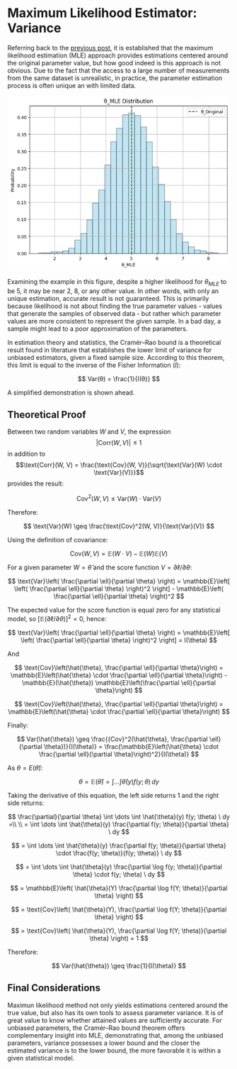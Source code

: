 # Maximum Likelihood Estimator: Variance

Referring back to the [previous post](https://github.com/MSegalaEQ/mle-simulation-and-analysis), it is established that the maximum likelihood estimation (MLE) approach provides estimations centered around the original parameter value, but how good indeed is this approach is not obvious. Due to the fact that the access to a large number of measurements from the same dataset is unrealistic, in practice, the parameter estimation process is often unique an with limited data.

![MLE expected value approximation with simulated data](https://github.com/MSegalaEQ/mle-simulation-and-analysis/raw/main/multiple-sample-result.png)

Examining the example in this figure, despite a higher likelihood for $`θ_{MLE}`$ to be 5, it may be near 2, 8, or any other value. In other words, with only an unique estimation, accurate result is not guaranteed. This is primarily because likelihood is not about finding the true parameter values - values that generate the samples of observed data - but rather which parameter values are more consistent to represent the given sample. In a bad day, a sample might lead to a poor approximation of the parameters.

In estimation theory and statistics, the Cramér–Rao bound is a theoretical result found in literature that establishes the lower limit of variance for unbiased estimators, given a fixed sample size. According to this theorem, this limit is equal to the inverse of the Fisher Information ($I$):

$$
Var(θ) = \frac{1}{I(θ)}
$$

A simplified demonstration is shown ahead.

## Theoretical Proof

Between two random variables $W$ and $V$, the expression
$$|\text{Corr}(W, V)| \leq 1$$
in addition to 
$$\text{Corr}(W, V) = \frac{\text{Cov}(W, V)}{\sqrt{\text{Var}(W) \cdot \text{Var}(V)}}$$
provides the result:

$$
\text{Cov}^2(W, V) \leq \text{Var}(W) \cdot \text{Var}(V)
$$

Therefore:

$$
\text{Var}(W) \geq \frac{\text{Cov}^2(W, V)}{\text{Var}(V)}
$$

Using the definition of covariance:

$$
\text{Cov}(W, V) = \mathbb{E}(W \cdot V) - \mathbb{E}(W)\mathbb{E}(V)
$$

For a given parameter $W = \hat{\theta}$ and the score function $V = {\partial \ell}/{\partial \theta}$:

$$
\text{Var}\left( \frac{\partial \ell}{\partial \theta} \right) = \mathbb{E}\left[ \left( \frac{\partial \ell}{\partial \theta} \right)^2 \right] - \mathbb{E}\left( \frac{\partial \ell}{\partial \theta} \right)^2
$$

The expected value for the score function is equal zero for any statistical model, so $\left[ \mathbb{E}\left( {\partial \ell}/{\partial \theta} \right) \right]^2 = 0$, hence:

$$
\text{Var}\left( \frac{\partial \ell}{\partial \theta} \right) = \mathbb{E}\left[ \left( \frac{\partial \ell}{\partial \theta} \right)^2 \right] = I(\theta)
$$

And

$$
\text{Cov}\left(\hat{\theta}, \frac{\partial \ell}{\partial \theta}\right) = \mathbb{E}\left(\hat{\theta} \cdot \frac{\partial \ell}{\partial \theta}\right) - \mathbb{E}(\hat{\theta}) \mathbb{E}\left(\frac{\partial \ell}{\partial \theta}\right)
$$

$$
\text{Cov}\left(\hat{\theta}, \frac{\partial \ell}{\partial \theta}\right) = \mathbb{E}\left(\hat{\theta} \cdot \frac{\partial \ell}{\partial \theta}\right)
$$

Finally:

$$
Var(\hat{\theta}) \geq \frac{{Cov}^2(\hat{\theta}, \frac{\partial \ell}{\partial \theta})}{I(\theta)} = \frac{\mathbb{E}\left(\hat{\theta} \cdot \frac{\partial \ell}{\partial \theta}\right)^2}{I(\theta)}
$$

As $\theta = E(\hat{\theta})$:

$$
\theta = \mathbb{E}(\hat{\theta}) = \int \dots \int \hat{\theta}(y) f(y; \theta) \, dy
$$

Taking the derivative of this equation, the left side returns 1 and the right side returns:

$$
\frac{\partial}{\partial \theta} \int \dots \int \hat{\theta}(y) f(y; \theta) \ dy =\\
\\
= \int \dots \int \hat{\theta}(y) \frac{\partial f(y; \theta)}{\partial \theta} \ dy
$$

$$
= \int \dots \int \hat{\theta}(y) \frac{\partial f(y; \theta)}{\partial \theta} \cdot \frac{f(y; \theta)}{f(y; \theta)} \ dy
$$

$$
= \int \dots \int \hat{\theta}(y) \frac{\partial \log f(y; \theta)}{\partial \theta} \cdot f(y; \theta) \ dy
$$

$$
= \mathbb{E}\left( \hat{\theta}(Y) \frac{\partial \log f(Y; \theta)}{\partial \theta} \right)
$$

$$
= \text{Cov}\left( \hat{\theta}(Y), \frac{\partial \log f(Y; \theta)}{\partial \theta} \right)
$$

$$
= \text{Cov}\left( \hat{\theta}(Y), \frac{\partial \log f(Y; \theta)}{\partial \theta} \right) = 1
$$

Therefore:

$$
Var(\hat{\theta}) \geq \frac{1}{I(\theta)}
$$

## Final Considerations

Maximun likelihood method not only yields estimations centered around the true value, but also has its own tools to assess parameter variance. It is of great value to know whether attained values are sufficiently accurate. For unbiased parameters, the Cramér–Rao bound theorem offers complementary insight into MLE, demonstrating that, among the unbiased parameters, variance possesses a lower bound and the closer the estimated variance is to the lower bound, the more favorable it is within a given statistical model.
